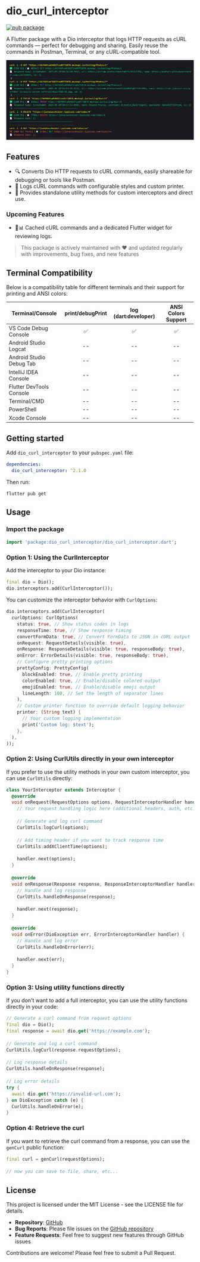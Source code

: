 # dio_curl_interceptor

[![pub package](https://img.shields.io/pub/v/dio_curl_interceptor.svg)](https://pub.dev/packages/dio_curl_interceptor)

A Flutter package with a Dio interceptor that logs HTTP requests as cURL commands — perfect for debugging and sharing. Easily reuse the commands in Postman, Terminal, or any cURL-compatible tool.

![Screenshot](https://raw.githubusercontent.com/venhdev/dio_curl_interceptor/refs/heads/main/screenshots/image.png)

## Features

- 🔍 Converts Dio HTTP requests to cURL commands, easily shareable for debugging or tools like Postman.
- 📝 Logs cURL commands with configurable styles and custom printer.
- 🧰 Provides standalone utility methods for custom interceptors and direct use.

### Upcoming Features

- 💾📊 Cached cURL commands and a dedicated Flutter widget for reviewing logs.

> This package is actively maintained with ❤️ and updated regularly with improvements, bug fixes, and new features

## Terminal Compatibility

Below is a compatibility table for different terminals and their support for printing and ANSI colors:

| Terminal/Console | print/debugPrint | log (dart:developer) | ANSI Colors Support |
|------------------|:------------------------:|:----------------------------:|:-------------------:|
| VS Code Debug Console |✅|✅|✅|
| Android Studio Logcat | -- | -- | -- |
| Android Studio Debug Tab | -- | -- | -- |
| IntelliJ IDEA Console | -- | -- | -- |
| Flutter DevTools Console | -- | -- | -- |
| Terminal/CMD | -- | -- | -- |
| PowerShell | -- | -- | -- |
| Xcode Console | -- | -- | -- |

## Getting started

Add `dio_curl_interceptor` to your `pubspec.yaml` file:

```yaml
dependencies:
  dio_curl_interceptor: ^2.1.0
```

Then run:

```bash
flutter pub get
```

## Usage

### Import the package

```dart
import 'package:dio_curl_interceptor/dio_curl_interceptor.dart';
```

### Option 1: Using the CurlInterceptor

Add the interceptor to your Dio instance:

```dart
final dio = Dio();
dio.interceptors.add(CurlInterceptor());
```

You can customize the interceptor behavior with `CurlOptions`:

```dart
dio.interceptors.add(CurlInterceptor(
  curlOptions: CurlOptions(
    status: true, // Show status codes in logs
    responseTime: true, // Show response timing
    convertFormData: true, // Convert FormData to JSON in cURL output
    onRequest: RequestDetails(visible: true),
    onResponse: ResponseDetails(visible: true, responseBody: true),
    onError: ErrorDetails(visible: true, responseBody: true),
    // Configure pretty printing options
    prettyConfig: PrettyConfig(
      blockEnabled: true, // Enable pretty printing
      colorEnabled: true, // Enable/disable colored output
      emojiEnabled: true, // Enable/disable emoji output
      lineLength: 100, // Set the length of separator lines
    ),
    // Custom printer function to override default logging behavior
    printer: (String text) {
      // Your custom logging implementation
      print('Custom log: $text');
    },
  ),
));
```

### Option 2: Using CurlUtils directly in your own interceptor

If you prefer to use the utility methods in your own custom interceptor, you can use `CurlUtils` directly:

```dart
class YourInterceptor extends Interceptor {
  @override
  void onRequest(RequestOptions options, RequestInterceptorHandler handler) {
    // Your request handling logic here (additional headers, auth, etc.)

    // Generate and log curl command
    CurlUtils.logCurl(options);

    // Add timing header if you want to track response time
    CurlUtils.addXClientTime(options);

    handler.next(options);
  }

  @override
  void onResponse(Response response, ResponseInterceptorHandler handler) {
    // Handle and log response
    CurlUtils.handleOnResponse(response);

    handler.next(response);
  }

  @override
  void onError(DioException err, ErrorInterceptorHandler handler) {
    // Handle and log error
    CurlUtils.handleOnError(err);

    handler.next(err);
  }
}
```

### Option 3: Using utility functions directly

If you don't want to add a full interceptor, you can use the utility functions directly in your code:

```dart
// Generate a curl command from request options
final dio = Dio();
final response = await dio.get('https://example.com');

// Generate and log a curl command
CurlUtils.logCurl(response.requestOptions);

// Log response details
CurlUtils.handleOnResponse(response);

// Log error details
try {
  await dio.get('https://invalid-url.com');
} on DioException catch (e) {
  CurlUtils.handleOnError(e);
}
```

### Option 4: Retrieve the curl

If you want to retrieve the curl command from a response, you can use the `genCurl` public function:

```dart
final curl = genCurl(requestOptions);

// now you can save to file, share, etc...
```

## License

This project is licensed under the MIT License - see the LICENSE file for details.

- **Repository**: [GitHub](https://github.com/venhdev/dio_curl_interceptor)
- **Bug Reports**: Please file issues on the [GitHub repository](https://github.com/venhdev/dio_curl_interceptor/issues)
- **Feature Requests**: Feel free to suggest new features through GitHub issues

Contributions are welcome! Please feel free to submit a Pull Request.

